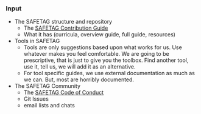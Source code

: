 ### Input

  * The SAFETAG structure and repository
    * The [SAFETAG Contribution Guide](https://github.com/SAFETAG/SAFETAG/blob/master/en/document_matter/CONTRIBUTING.md)
    * What it has (curricula, overview guide, full guide, resources)
  * Tools in SAFETAG
    * Tools are only suggestions based upon what works for us. Use whatever makes you feel comfortable. We are going to be prescriptive, that is just to give you the toolbox. Find another tool, use it, tell us, we will add it as an alternative.
    * For tool specific guides, we use external documentation as much as we can. But, most are horribly documented.
  * The SAFETAG Community
    * The [SAFETAG Code of Conduct](https://github.com/SAFETAG/SAFETAG/blob/master/en/document_matter/CODE_OF_CONDUCT.md)
    * Git Issues
    * email lists and chats
